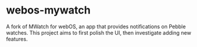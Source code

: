 # webos-mywatch
A fork of MWatch for webOS, an app that provides notifications on Pebble watches. This project aims to first polish the UI, then investigate adding new features.
